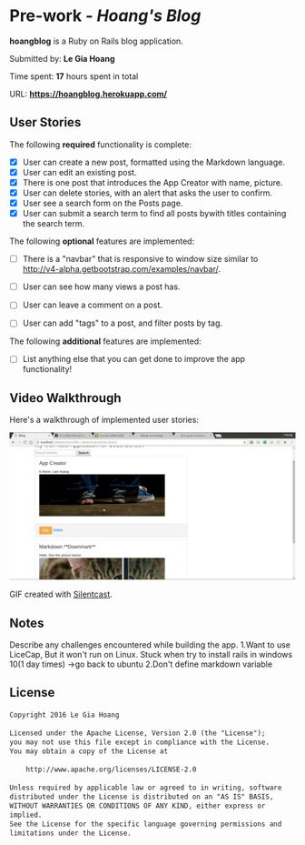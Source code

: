 # Pre-work - *Hoang's Blog*

**hoangblog** is a Ruby on Rails blog application.

Submitted by: **Le Gia Hoang**

Time spent: **17** hours spent in total

URL: **https://hoangblog.herokuapp.com/**

## User Stories

The following **required** functionality is complete:


* [x] User can create a new post, formatted using the Markdown language.
* [x] User can edit an existing post.
* [x] There is one post that introduces the App Creator with name, picture.
* [x] User can delete stories, with an alert that asks the user to confirm.
* [x] User see a search form on the Posts page.
* [x] User can submit a search term to find all posts bywith titles containing the search term.

The following **optional** features are implemented:
* [ ] There is a "navbar" that is responsive to window size similar to http://v4-alpha.getbootstrap.com/examples/navbar/. 
* [ ] User can see how many views a post has. 
* [ ] User can leave a comment on a post.
* [ ] User can add "tags" to a post, and filter posts by tag. 


The following **additional** features are implemented:

- [ ] List anything else that you can get done to improve the app functionality!

## Video Walkthrough 

Here's a walkthrough of implemented user stories:


![Video Walkthrough](walkthrough.gif)

GIF created with [Silentcast](https://github.com/colinkeenan/silentcast).

## Notes

Describe any challenges encountered while building the app.
1.Want to use  LiceCap, But it won't run on Linux. Stuck when try to install rails in windows 10(1 day times) ->go back to ubuntu
2.Don't define markdown variable

## License

    Copyright 2016 Le Gia Hoang

    Licensed under the Apache License, Version 2.0 (the "License");
    you may not use this file except in compliance with the License.
    You may obtain a copy of the License at

        http://www.apache.org/licenses/LICENSE-2.0

    Unless required by applicable law or agreed to in writing, software
    distributed under the License is distributed on an "AS IS" BASIS,
    WITHOUT WARRANTIES OR CONDITIONS OF ANY KIND, either express or implied.
    See the License for the specific language governing permissions and
    limitations under the License.
